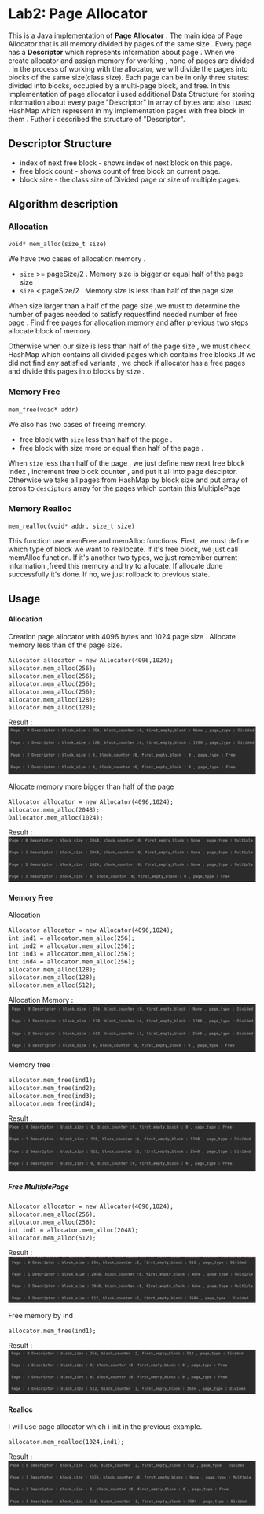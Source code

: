 # Lab2: Page Allocator
This is a Java implementation of **Page Allocator** . 
The main idea of  Page Allocator that is all memory divided by pages of the same size . 
Every page has a **Descriptor** which represents information about page .
When we create allocator and assign memory for working , none of pages are divided .
In the process of working with the allocator, we will divide the pages into blocks of the same size(class size).
Each page can be in only three states: divided into blocks, occupied by a multi-page block, and free.
In this implementation of page allocator i used additional 
Data Structure for storing information about every page "Descriptor" in array of bytes and also i used HashMap which represent in my implementation pages with free block in them .
Futher i described the structure of "Descriptor".

 
## Descriptor Structure

- index of next free block - shows  index of next block on this page.
- free block count  - shows count of free block on current page.
- block size - the class size of Divided page or size of multiple pages.   

## Algorithm description

### Allocation
`void* mem_alloc(size_t size)`

We have two cases of allocation memory .

- `size` >= pageSize/2 . Memory size is bigger or equal half of the page size
- `size` < pageSize/2   . Memory size is less than half of the page size
    
When size larger than a half of the page size ,we must to determine the number of pages needed to satisfy requestfind needed number of free page . Find free pages for allocation memory and
 after previous two steps allocate block of memory.
 
 Otherwise when our size is less than half of the page size , we must check HashMap which contains all divided pages which contains free blocks
 .If we did not find any satisfied  variants , we check if allocator has a free pages and divide this pages into blocks by `size` .
 
### Memory Free

`mem_free(void* addr)`

We also has two cases of freeing memory.

- free block with `size` less than half of the page .
- free block with size more or equal than half of the page .

When `size` less than half of the page , we just define new next free block index , increment free block counter , and put it all into page desciptor.
Otherwise we take all pages from HashMap by block size and put array of zeros to `desciptors` array for the pages which contain this MultiplePage 

### Memory Realloc

`mem_realloc(void* addr, size_t size)`


This function use memFree and memAlloc functions. 
First, we must define which type of block we want to reallocate. If it's free block, we just call memAlloc function. If it's another two types, we just remember current information ,freed this memory and try to allocate. 
If allocate done successfully it's done. If no, we just rollback to previous state.


## Usage
#### Allocation 
Creation page allocator with 4096 bytes and 1024 page size . Allocate memory less than of the page size. 

```
Allocator allocator = new Allocator(4096,1024);
allocator.mem_alloc(256);
allocator.mem_alloc(256);
allocator.mem_alloc(256);
allocator.mem_alloc(256);
allocator.mem_alloc(128);
allocator.mem_alloc(128);
```

Result : ![alt text](src/images/first.jpg)   

Allocate memory more bigger than half of the page
```
Allocator allocator = new Allocator(4096,1024);
allocator.mem_alloc(2048);
Dallocator.mem_alloc(1024);

```

Result : ![alt text](src/images/second.jpg)   


#### Memory Free
 Allocation
```
Allocator allocator = new Allocator(4096,1024);
int ind1 = allocator.mem_alloc(256);
int ind2 = allocator.mem_alloc(256);
int ind3 = allocator.mem_alloc(256);
int ind4 = allocator.mem_alloc(256);
allocator.mem_alloc(128);
allocator.mem_alloc(128);
allocator.mem_alloc(512);
```
Allocation Memory : ![alt text](src/images/third.jpg)   

Memory free : 
```
allocator.mem_free(ind1);
allocator.mem_free(ind2);
allocator.mem_free(ind3);
allocator.mem_free(ind4);
```

 Result : ![alt text](src/images/fourth.jpg)   
 
 
##### Free MultiplePage 
 
 ```
Allocator allocator = new Allocator(4096,1024);
allocator.mem_alloc(256);
allocator.mem_alloc(256);
int ind1 = allocator.mem_alloc(2048);
allocator.mem_alloc(512);
```
Result : ![alt text](src/images/Fifth.jpg)   


Free memory by ind

```
allocator.mem_free(ind1);
```

Result : ![alt text](src/images/Six.jpg)   


#### Realloc

I will use page allocator which i init in the previous example.

```
allocator.mem_realloc(1024,ind1);
```
Result : ![alt text](src/images/seven.jpg)   

